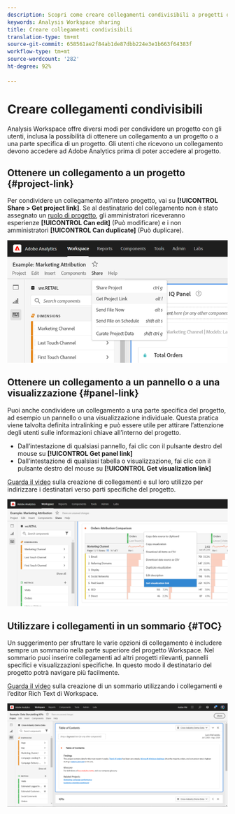 ```yaml
---
description: Scopri come creare collegamenti condivisibili a progetti o visualizzazioni
keywords: Analysis Workspace sharing
title: Creare collegamenti condivisibili
translation-type: tm+mt
source-git-commit: 658561ae2f84ab1de87dbb224e3e1b663f64383f
workflow-type: tm+mt
source-wordcount: '282'
ht-degree: 92%

---
```



# Creare collegamenti condivisibili

Analysis Workspace offre diversi modi per condividere un progetto con gli utenti, inclusa la possibilità di ottenere un collegamento a un progetto o a una parte specifica di un progetto. Gli utenti che ricevono un collegamento devono accedere ad Adobe Analytics prima di poter accedere al progetto.

## Ottenere un collegamento a un progetto {#project-link}

Per condividere un collegamento all’intero progetto, vai su **[!UICONTROL Share > Get project link]**. Se al destinatario del collegamento non è stato assegnato un [ruolo di progetto](https://docs.adobe.com/content/help/it-IT/analytics/analyze/analysis-workspace/curate-share/share-projects.html), gli amministratori riceveranno esperienze **[!UICONTROL Can edit]** (Può modificare) e i non amministratori **[!UICONTROL Can duplicate]** (Può duplicare).

![](assets/get-project-link.png)

## Ottenere un collegamento a un pannello o a una visualizzazione {#panel-link}

Puoi anche condividere un collegamento a una parte specifica del progetto, ad esempio un pannello o una visualizzazione individuale. Questa pratica viene talvolta definita intralinking e può essere utile per attirare l’attenzione degli utenti sulle informazioni chiave all’interno del progetto.

* Dall’intestazione di qualsiasi pannello, fai clic con il pulsante destro del mouse su **[!UICONTROL Get panel link]**
* Dall’intestazione di qualsiasi tabella o visualizzazione, fai clic con il pulsante destro del mouse su **[!UICONTROL Get visualization link]**

[Guarda il video](https://docs.adobe.com/content/help/en/analytics-learn/tutorials/analysis-workspace/visualizations/intra-linking-in-analysis-workspace.html) sulla creazione di collegamenti e sul loro utilizzo per indirizzare i destinatari verso parti specifiche del progetto.

![](assets/get-viz-link.png)

## Utilizzare i collegamenti in un sommario {#TOC}

Un suggerimento per sfruttare le varie opzioni di collegamento è includere sempre un sommario nella parte superiore del progetto Workspace. Nel sommario puoi inserire collegamenti ad altri progetti rilevanti, pannelli specifici e visualizzazioni specifiche. In questo modo il destinatario del progetto potrà navigare più facilmente.

[Guarda il video](https://docs.adobe.com/content/help/en/analytics-learn/tutorials/analysis-workspace/navigating-workspace-projects/create-a-toc-in-analysis-workspace.html) sulla creazione di un sommario utilizzando i collegamenti e l’editor Rich Text di Workspace.

![](assets/toc.png)